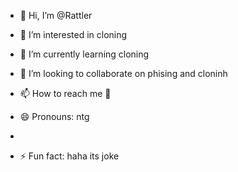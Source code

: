 - 👋 Hi, I’m @Rattler 
- 👀 I’m interested in cloning
- 🌱 I’m currently learning cloning
- 💞️ I’m looking to collaborate on phising and cloninh
- 📫 How to reach me 🔰
- 😄 Pronouns: ntg
- 
  
- ⚡ Fun fact: haha its joke

<!---
AbilGhimire1/AbilGhimire1 is a ✨ special ✨ repository because its `README.md` (this file) appears on your GitHub profile.
You can click the Preview link to take a look at your changes.
--->
